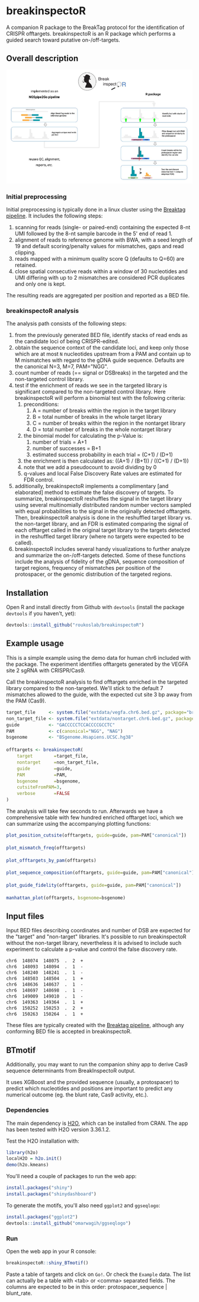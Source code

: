 # breakinspectoR
A companion R package to the BreakTag protocol for the identification of CRISPR offtargets.
breakinspectoR is an R package which performs a guided search toward putative on-/off-targets.

## Overall description

![breakinspectoR workflow](assets/breakinspectoR_wf.png)

### Initial preprocessing

Initial preprocessing is typically done in a linux cluster using the [Breaktag pipeline](https://github.com/roukoslab/breaktag). It includes the following steps:

1. scanning for reads (single- or paired-end) containing the expected 8-nt UMI followed by the 8-nt sample barcode in the 5' end of read 1.
2. alignment of reads to reference genome with BWA, with a seed length of 19 and default scoring/penalty values for mismatches, gaps and read clipping.
3. reads mapped with a minimum quality score Q (defaults to Q=60) are retained.
4. close spatial consecutive reads within a window of 30 nucleotides and UMI differing with up to 2 mismatches are considered PCR duplicates and only one is kept.
    
The resulting reads are aggregated per position and reported as a BED file.
    
### breakinspectoR analysis

The analysis path consists of the following steps:

1. from the previously generated BED file, identify stacks of read ends as the candidate loci of being CRISPR-edited.
2. obtain the sequence context of the candidate loci, and keep only those which are at most `N` nucleotides upstream from a PAM and contain up to M mismatches with regard to the gDNA guide sequence. Defaults are the canonical N=3, M=7, PAM="NGG".
3. count number of reads (== signal or DSBreaks) in the targeted and the non-targeted control library.
4. test if the enrichment of reads we see in the targeted library is significant compared to the non-targeted control library. Here breakinspectoR will perform a binomial test with the following criteria:
    1. preconditions:
        1. A = number of breaks within the region in the target library
        2. B = total number of breaks in the whole target library
        3. C = number of breaks within the region in the nontarget library
        4. D = total number of breaks in the whole nontarget library
    2. the binomial model for calculating the p-Value is:
        1. number of trials = A+1
        2. number of successes = B+1
        3. estimated success probability in each trial =  (C+1) / (D+1)
    3. the enrichment is then calculated as: ((A+1) / (B+1)) / ((C+1) / (D+1))
    4. note that we add a pseudocount to avoid dividing by 0
    5. q-values and local False Discovery Rate values are estimated for FDR control.
5. additionally, breakinspectoR implements a complimentary [and elaborated] method to estimate the false discovery of targets. To summarize, breakinspectoR reshuffles the signal in the target library using several multinomially distributed random number vectors sampled with equal probabilities to the signal in the originally detected offtargets. Then, breakinspectoR analysis is done in the reshuffled target library vs. the non-target library, and an FDR is estimated comparing the signal of each offtarget called in the original target library to the targets detected in the reshuffled target library (where no targets were expected to be called).
6. breakinspectoR includes several handy visualizations to further analyze and summarize the on-/off-targets detected. Some of these functions include the analysis of fidelity of the gDNA, sequence composition of target regions, frequency of mismatches per position of the protospacer, or the genomic distribution of the targeted regions. 

## Installation
Open R and install directly from Github with `devtools` (install the package `devtools` if you haven't, yet):
```R
devtools::install_github("roukoslab/breakinspectoR")
```

## Example usage

This is a simple example using the demo data for human chr6 included with the package.
The experiment identifies offtargets generated by the VEGFA site 2 sgRNA with CRISPR/Cas9.

Call the breakinspectoR analysis to find offtargets enriched in the targeted library
compared to the non-targeted. We'll stick to the default 7 mismatches allowed to the
guide, with the expected cut site 3 bp away from the PAM (Cas9).

```R
target_file     <- system.file("extdata/vegfa.chr6.bed.gz", package="breakinspectoR")
non_target_file <- system.file("extdata/nontarget.chr6.bed.gz", package="breakinspectoR")
guide           <- "GACCCCCTCCACCCCGCCTC"
PAM             <- c(canonical="NGG", "NAG")
bsgenome        <- "BSgenome.Hsapiens.UCSC.hg38"

offtargets <- breakinspectoR(
    target        =target_file,
    nontarget     =non_target_file,
    guide         =guide,
    PAM           =PAM,
    bsgenome      =bsgenome,
    cutsiteFromPAM=3,
    verbose       =FALSE
)
```

The analysis will take few seconds to run. Afterwards we have a comprehensive table with
few hundred enriched offtarget loci, which we can summarize using the accompanying
plotting functions:

```R
plot_position_cutsite(offtargets, guide=guide, pam=PAM["canonical"])

plot_mismatch_freq(offtargets)

plot_offtargets_by_pam(offtargets)

plot_sequence_composition(offtargets, guide=guide, pam=PAM["canonical"])

plot_guide_fidelity(offtargets, guide=guide, pam=PAM["canonical"])

manhattan_plot(offtargets, bsgenome=bsgenome)
```

## Input files

Input BED files describing coordinates and number of DSB are expected for the "target" and "non-target" libraries.
It's possible to run breakinspectoR without the non-target library, nevertheless it is advised to include such experiment to calculate a p-value and control the false discovery rate.

```
chr6  148074  148075  .  2  +
chr6  148093  148094  .  1  -
chr6  148240  148241  .  1  -
chr6  148503  148504  .  1  +
chr6  148636  148637  .  1  -
chr6  148697  148698  .  1  -
chr6  149009  149010  .  1  -
chr6  149363  149364  .  1  +
chr6  150252  150253  .  2  +
chr6  150263  150264  .  1  +
```

These files are typically created with the [Breaktag pipeline](https://github.com/roukoslab/breaktag), although any conforming BED file is accepted in breakinspectoR.

## BTmotif

Additionally, you may want to run the companion shiny app to derive Cas9 sequence determinants from BreakInspectoR output.

It uses XGBoost and the provided sequence (usually, a protospacer) to predict which nucleotides and positions are important to predict any numerical outcome (eg. the blunt rate, Cas9 activity, etc.).

### Dependencies

The main dependency is [H2O](https://h2o.ai/), which can be installed from CRAN. The app has been tested with H2O version 3.36.1.2.

Test the H2O installation with:

```R
library(h2o)
localH2O = h2o.init()
demo(h2o.kmeans)
```

You'll need a couple of packages to run the web app:

```R
install.packages("shiny")
install.packages("shinydashboard")
```

To generate the motifs, you'll also need `ggplot2` and `ggseqlogo`:

```R
install.packages("ggplot2")
devtools::install_github("omarwagih/ggseqlogo")
```

### Run

Open the web app in your R console:

```R
breakinspectoR::shiny_BTmotif()
```

Paste a table of targets and click on `Go!`. Or check the `Example` data.
The list can actually be a table with \<tab\> or \<comma\> separated fields.
The columns are expected to be in this order: protospacer_sequence | blunt_rate.
